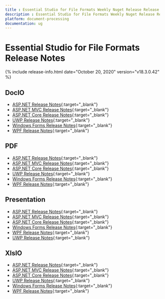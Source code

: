 ```yaml
---
title : Essential Studio for File Formats Weekly Nuget Release Release Notes  
description : Essential Studio for File Formats Weekly Nuget Release Release Notes  
platform: document-processing
documentation: ug
---
```


# Essential Studio for File Formats  Release Notes  

{% include release-info.html date="October 20, 2020" version="v18.3.0.42" %} 

## DocIO

* [ASP.NET Release Notes](/aspnet/release-notes/v18.3.0.42#docio){:target="_blank"}
* [ASP.NET MVC Release Notes](/aspnetmvc/release-notes/v18.3.0.42#docio){:target="_blank"}
* [ASP.NET Core Release Notes](/aspnet-core/release-notes/v18.3.0.42#docio){:target="_blank"}
* [UWP Release Notes](/uwp/release-notes/v18.3.0.42#docio){:target="_blank"}
* [Windows Forms Release Notes](/windowsforms/release-notes/v18.3.0.42#docio){:target="_blank"}
* [WPF Release Notes](/wpf/release-notes/v18.3.0.42#docio){:target="_blank"}


## PDF

* [ASP.NET Release Notes](/aspnet/release-notes/v18.3.0.42#pdf){:target="_blank"}
* [ASP.NET MVC Release Notes](/aspnetmvc/release-notes/v18.3.0.42#pdf){:target="_blank"}
* [ASP.NET Core Release Notes](/aspnet-core/release-notes/v18.3.0.42#pdf){:target="_blank"}
* [UWP Release Notes](/uwp/release-notes/v18.3.0.42#pdf){:target="_blank"}
* [Windows Forms Release Notes](/windowsforms/release-notes/v18.3.0.42#pdf){:target="_blank"}
* [WPF Release Notes](/wpf/release-notes/v18.3.0.42#pdf){:target="_blank"}


## Presentation

* [ASP.NET Release Notes](/aspnet/release-notes/v18.3.0.42#presentation){:target="_blank"}
* [ASP.NET MVC Release Notes](/aspnetmvc/release-notes/v18.3.0.42#presentation){:target="_blank"}
* [ASP.NET Core Release Notes](/aspnet-core/release-notes/v18.3.0.42#presentation){:target="_blank"}
* [Windows Forms Release Notes](/windowsforms/release-notes/v18.3.0.42#presentation){:target="_blank"}
* [WPF Release Notes](/wpf/release-notes/v18.3.0.42#presentation){:target="_blank"}
* [UWP Release Notes](/uwp/release-notes/v18.3.0.42#presentation){:target="_blank"}


## XlsIO

* [ASP.NET Release Notes](/aspnet/release-notes/v18.3.0.42#xlsio){:target="_blank"}
* [ASP.NET MVC Release Notes](/aspnetmvc/release-notes/v18.3.0.42#xlsio){:target="_blank"}
* [ASP.NET Core Release Notes](/aspnet-core/release-notes/v18.3.0.42#xlsio){:target="_blank"}
* [UWP Release Notes](/uwp/release-notes/v18.3.0.42#xlsio){:target="_blank"}
* [Windows Forms Release Notes](/windowsforms/release-notes/v18.3.0.42#xlsio){:target="_blank"}
* [WPF Release Notes](/wpf/release-notes/v18.3.0.42#xlsio){:target="_blank"}